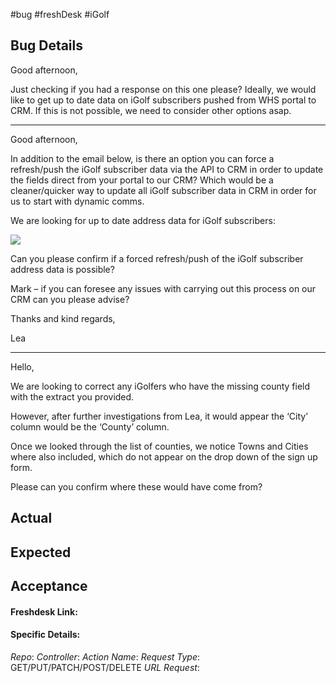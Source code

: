 
#bug #freshDesk #iGolf


## Bug Details

Good afternoon,

Just checking if you had a response on this one please? Ideally, we would like to get up to date data on iGolf subscribers pushed from WHS portal to CRM. If this is not possible, we need to consider other options asap.

---


Good afternoon,

In addition to the email below, is there an option you can force a refresh/push the iGolf subscriber data via the API to CRM in order to update the fields direct from your portal to our CRM? Which would be a cleaner/quicker way to update all iGolf subscriber data in CRM in order for us to start with dynamic comms.

We are looking for up to date address data for iGolf subscribers:  
  
![](file:///C:/Users/TOMFLE~1/AppData/Local/Temp/msohtmlclip1/01/clip_image002.jpg)

Can you please confirm if a forced refresh/push of the iGolf subscriber address data is possible?

Mark – if you can foresee any issues with carrying out this process on our CRM can you please advise?

Thanks and kind regards,

Lea

---

Hello,

We are looking to correct any iGolfers who have the missing county field with the extract you provided.

However, after further investigations from Lea, it would appear the ‘City’ column would be the ‘County’ column.

Once we looked through the list of counties, we notice Towns and Cities where also included, which do not appear on the drop down of the sign up form.

Please can you confirm where these would have come from?

## Actual

## Expected

## Acceptance


#### Freshdesk Link: 

#### Specific Details: 
_Repo_:
_Controller_:
_Action Name_:
_Request Type_: GET/PUT/PATCH/POST/DELETE
_URL Request_: 


